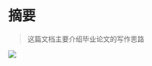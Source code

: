 # 摘要

> 这篇文档主要介绍毕业论文的写作思路



![](https://yangyang666.oss-cn-chengdu.aliyuncs.com/typoraImages/4f428eea0f9c7e23dcdfd9e460a11040.png)

